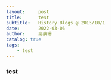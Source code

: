```yaml
---
layout:     post
title:      test
subtitle:   History Blogs @ 2015/10/1
date:       2022-03-06
author:     高蔡珊
catalog: true
tags:
    - test
---
```


### test
